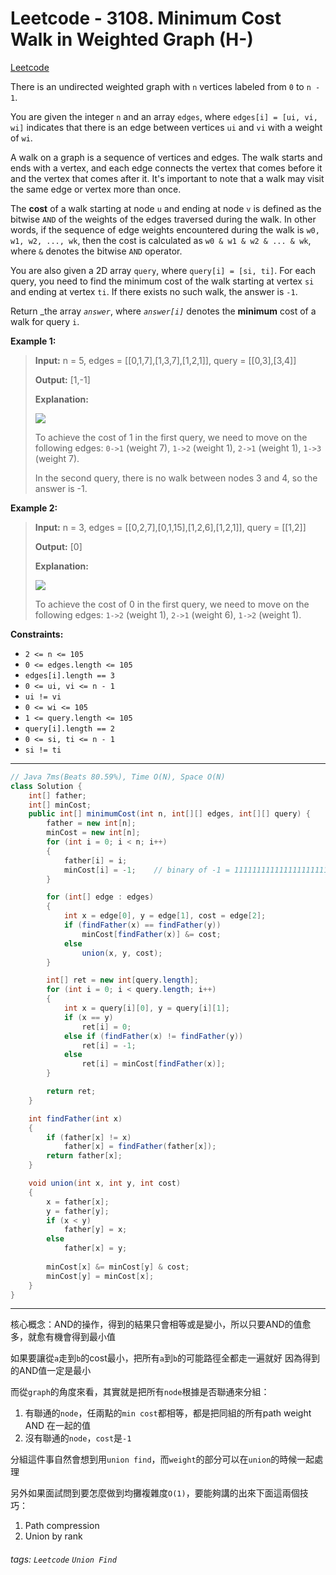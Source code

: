 # Leetcode - 3108. Minimum Cost Walk in Weighted Graph (H-)

[Leetcode](https://leetcode.com/problems/minimum-cost-walk-in-weighted-graph/)

There is an undirected weighted graph with `n` vertices labeled from `0` to `n - 1`.

You are given the integer `n` and an array `edges`, where `edges[i] = [ui, vi, wi]` indicates that there is an edge between vertices `ui` and `vi` with a weight of `wi`.

A walk on a graph is a sequence of vertices and edges. The walk starts and ends with a vertex, and each edge connects the vertex that comes before it and the vertex that comes after it. It's important to note that a walk may visit the same edge or vertex more than once.

The **cost** of a walk starting at node `u` and ending at node `v` is defined as the bitwise `AND` of the weights of the edges traversed during the walk. In other words, if the sequence of edge weights encountered during the walk is `w0, w1, w2, ..., wk`, then the cost is calculated as `w0 & w1 & w2 & ... & wk`, where `&` denotes the bitwise `AND` operator.

You are also given a 2D array `query`, where `query[i] = [si, ti]`. For each query, you need to find the minimum cost of the walk starting at vertex `si` and ending at vertex `ti`. If there exists no such walk, the answer is `-1`.

Return _the array _`answer`_, where _`answer[i]`_ denotes the **minimum** cost of a walk for query `i`.

**Example 1:**

> **Input:** n = 5, edges = [[0,1,7],[1,3,7],[1,2,1]], query = [[0,3],[3,4]]
> 
> **Output:** [1,-1]
> 
> **Explanation:**
> 
> ![](https://assets.leetcode.com/uploads/2024/01/31/q4_example1-1.png)
> 
> To achieve the cost of 1 in the first query, we need to move on the following edges: `0->1` (weight 7), `1->2` (weight 1), `2->1` (weight 1), `1->3` (weight 7).
> 
> In the second query, there is no walk between nodes 3 and 4, so the answer is -1.

**Example 2:**

> **Input:** n = 3, edges = [[0,2,7],[0,1,15],[1,2,6],[1,2,1]], query = [[1,2]]
> 
> **Output:** [0]
> 
> **Explanation:**
> 
> ![](https://assets.leetcode.com/uploads/2024/01/31/q4_example2e.png)
> 
> To achieve the cost of 0 in the first query, we need to move on the following edges: `1->2` (weight 1), `2->1` (weight 6), `1->2` (weight 1).

**Constraints:**

-   `2 <= n <= 105`
-   `0 <= edges.length <= 105`
-   `edges[i].length == 3`
-   `0 <= ui, vi <= n - 1`
-   `ui != vi`
-   `0 <= wi <= 105`
-   `1 <= query.length <= 105`
-   `query[i].length == 2`
-   `0 <= si, ti <= n - 1`
-   `si != ti`

---
```java
// Java 7ms(Beats 80.59%), Time O(N), Space O(N)
class Solution {
    int[] father;
    int[] minCost;
    public int[] minimumCost(int n, int[][] edges, int[][] query) {
        father = new int[n];
        minCost = new int[n];
        for (int i = 0; i < n; i++)
        {
            father[i] = i;
            minCost[i] = -1;    // binary of -1 = 11111111111111111111111111111111 (32位)
        }

        for (int[] edge : edges)
        {
            int x = edge[0], y = edge[1], cost = edge[2];
            if (findFather(x) == findFather(y))
                minCost[findFather(x)] &= cost;
            else
                union(x, y, cost);
        }

        int[] ret = new int[query.length];
        for (int i = 0; i < query.length; i++)
        {
            int x = query[i][0], y = query[i][1];
            if (x == y)
                ret[i] = 0;
            else if (findFather(x) != findFather(y))
                ret[i] = -1;
            else
                ret[i] = minCost[findFather(x)];
        }

        return ret;
    }

    int findFather(int x)
    {
        if (father[x] != x)
            father[x] = findFather(father[x]);
        return father[x];
    }

    void union(int x, int y, int cost)
    {
        x = father[x];
        y = father[y];
        if (x < y)
            father[y] = x;
        else
            father[x] = y;
        
        minCost[x] &= minCost[y] & cost;
        minCost[y] = minCost[x];
    }
}
```
---

核心概念：AND的操作，得到的結果只會相等或是變小，所以只要AND的值愈多，就愈有機會得到最小值

如果要讓從`a`走到`b`的cost最小，把所有`a`到`b`的可能路徑全都走一遍就好
因為得到的AND值一定是最小

而從`graph`的角度來看，其實就是把所有`node`根據是否聯通來分組：
1. 有聯通的`node`，任兩點的`min cost`都相等，都是把同組的所有path weight AND 在一起的值
2. 沒有聯通的`node`，`cost`是`-1`

分組這件事自然會想到用`union find`，而`weight`的部分可以在`union`的時候一起處理

另外如果面試問到要怎麼做到均攤複雜度`O(1)`，要能夠講的出來下面這兩個技巧：
1. Path compression
2. Union by rank


###### tags: `Leetcode` `Union Find`